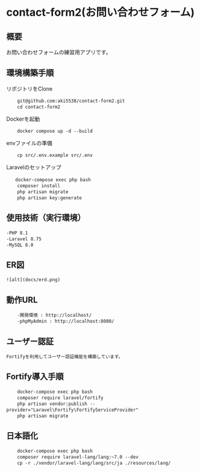 
# contact-form2(お問い合わせフォーム)

## 概要　

お問い合わせフォームの練習用アプリです。

## 環境構築手順　

リポジトリをClone
``` git clone
    git@github.com:aki5538/contact-form2.git
    cd contact-form2
```

Dockerを起動
```
    docker compose up -d --build
```

envファイルの準備
```
    cp src/.env.example src/.env
```

Laravelのセットアップ
```
　　docker-compose exec php bash
    composer install
    php artisan migrate
    php artisan key:generate
```

## 使用技術（実行環境）
    -PHP 8.1
    -Laravel 8.75
    -MySQL 8.0

## ER図
    ![alt](docs/erd.png)

## 動作URL
```
    -開発環境 : http://localhost/
    -phpMyAdmin : http://localhost:8080/
```
## ユーザー認証

    Fortifyを利用してユーザー認証機能を構築しています。

## Fortify導入手順
```
    docker-compose exec php bash
    composer require laravel/fortify
    php artisan vendor:publish --provider="Laravel\Fortify\FortifyServiceProvider"
    php artisan migrate
```
## 日本語化
```
    docker-compose exec php bash
    composer require laravel-lang/lang:~7.0 --dev
    cp -r ./vendor/laravel-lang/lang/src/ja ./resources/lang/
```
